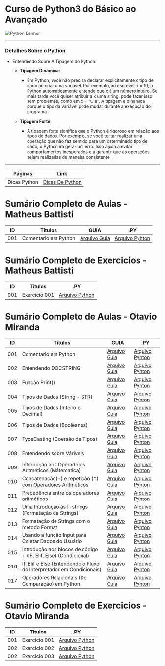 # Curso de Python3 do Básico ao Avançado

<img src="https://learn.temporal.io/assets/images/banner_python-0d345d125b6892840c54f7e1460c8a5a.png" alt="Python Banner">

--- 

### Detalhes Sobre o Python

- Entendendo Sobre A Tipagem do Python:

    - __Tipagem Dinâmica__:

        - Em Python, você não precisa declarar explicitamente o tipo de dado ao criar uma variável. Por exemplo, ao
          escrever x = 10, o Python automaticamente entende que x é um número inteiro. Se mais tarde você quiser
          atribuir a x uma string, pode fazer isso sem problemas, como em x = "Olá". A tipagem é dinâmica porque o tipo
          da variável pode mudar durante a execução do programa.

    - __Tipagem Forte__:

        - A tipagem forte significa que o Python é rigoroso em relação aos tipos de dados. Por exemplo, se você tentar
          realizar uma operação que não faz sentido para um determinado tipo de dado, o Python irá gerar um erro. Isso
          ajuda a evitar comportamentos inesperados e a garantir que as operações sejam realizadas de maneira
          consistente.

---

| Páginas      | Link                                  |
| ------------ | ------------------------------------- |
| Dicas Python | [Dicas De Python](py.DICAS/README.md) |


# Sumário Completo de Aulas - Matheus Battisti
| ID  | Titulos              | GUIA             | .PY                                                                       |
| --- | -------------------- | ---------------- | ------------------------------------------------------------------------- |
| 001 | Comentario em Python | [Arquivo Guia]() | [Arquivo Pyhton](py.AULAS/MatheusBattisti.Aulas/aula.001/introducao.yaml) |

# Sumário Completo de Exercicios - Matheus Battisti

| ID  | Titulos       | .PY                |
| --- | ------------- | ------------------ |
| 001 | Exercicio 001 | [Arquivo Python]() |


# Sumário Completo de Aulas - Otavio Miranda

| ID  | Titulos                                                               | GUIA                                                              | .PY                                                                   |
| --- | --------------------------------------------------------------------- | ----------------------------------------------------------------- | --------------------------------------------------------------------- |
| 001 | Comentario em Python                                                  | [Arquivo Guia](./py.AULAS/OtavioMiranda.Aulas/aula.001/README.md) | [Arquivo Pyhton](./py.AULAS/OtavioMiranda.Aulas/aula.001/main.py)     |
| 002 | Entendendo DOCSTRING                                                  | [Arquivo Guia](./py.AULAS/OtavioMiranda.Aulas/aula.002/README.md) | [Arquivo Pyhton](./py.AULAS/OtavioMiranda.Aulas/aula.002/main.py)     |
| 003 | Função Print()                                                        | [Arquivo Guia](./py.AULAS/aula.003/README.md)                     | [Arquivo Pyhton](./py.AULAS/OtavioMiranda.Aulas/aula.003/main.py)     |
| 004 | Tipos de Dados (String - STR)                                         | [Arquivo Guia](./py.AULAS/OtavioMiranda.Aulas/aula.004/README.md) | [Arquivo Pyhton](./py.AULAS/OtavioMiranda.Aulas/aula.004/main.py)     |
| 005 | Tipos de Dados (Inteiro e Decimal)                                    | [Arquivo Guia](./py.AULAS/OtavioMiranda.Aulas/aula.005/README.md) | [Arquivo Pyhton](./py.AULAS/OtavioMiranda.Aulas/aula.005/main.py)     |
| 006 | Tipos de Dados (Booleanos)                                            | [Arquivo Guia](./py.AULAS/OtavioMiranda.Aulas/aula.006/README.md) | [Arquivo Pyhton](./py.AULAS/OtavioMiranda.Aulas/aula.006/main.py)     |
| 007 | TypeCasting (Coersão de Tipos)                                        | [Arquivo Guia](./py.AULAS/OtavioMiranda.Aulas/aula.007/README.md) | [Arquivo Pyhton](./py.AULAS/OtavioMiranda.Aulas/aula.007/main.py)     |
| 008 | Entendendo sobre Váriveis                                             | [Arquivo Guia](./py.AULAS/OtavioMiranda.Aulas/aula.008/README.md) | [Arquivo Pyhton](./py.AULAS/OtavioMiranda.Aulas/aula.008/main.py)     |
| 009 | Introdução aos Operadores Aritméticos (Mátematica)                    | [Arquivo Guia](./py.AULAS/OtavioMiranda.Aulas/aula.009/README.md) | [Arquivo Pyhton](./py.AULAS/OtavioMiranda.Aulas/aula.009/main.py)     |
| 010 | Concatenação(+) e repetição (*) com Operadores Aritméticos            | [Arquivo Guia](./py.AULAS/OtavioMiranda.Aulas/aula.010/README.md) | [Arquivo Pyhton](./py.AULAS/OtavioMiranda.Aulas/aula.010/main.py)     |
| 011 | Precedência entre os operadores aritméticos                           | [Arquivo Guia](./py.AULAS/OtavioMiranda.Aulas/aula.011/README.md) | [Arquivo Pyhton](./py.AULAS/OtavioMiranda.Aulas/aula.011/main.py)     |
| 012 | Uma Introdução ás f-strings (Formatação de Strings)                   | [Arquivo Guia](#)                                                 | [Arquivo Pyhton](./py.AULAS/OtavioMiranda.Aulas/aula.012/main.py)     |
| 013 | Formatação de Strings com o método Format                             | [Arquivo Guia](#)                                                 | [Arquivo Pyhton](./py.AULAS/OtavioMiranda.Aulas/aula.013/main.py)     |
| 014 | Usando a função Input para Coletar Dados do Usuário                   | [Arquivo Guia](#)                                                 | [Arquivo Pyhton](./py.AULAS/OtavioMiranda.Aulas/aula.014/main.py)     |
| 015 | Introdução aos blocos de código + (IF, Elif, Else) (Condicional)      | [Arquivo Guia](#)                                                 | [Arquivo Pyhton](./py.AULAS/OtavioMiranda.Aulas/aula.015/main.py)     |
| 016 | If, Elif e Else (Entendendo o Fluxo do Interpretador em Condicionais) | [Arquivo Guia](#)                                                 | [Arquivo Pyhton](./py.AULAS/OtavioMiranda.Aulas/aula.016/main.py)     |
| 017 | Operadores Relacionais (De Comparação) em Python                      | [Arquivo Guia](#)                                                 | [Arquivo Pyhton](./py.AULAS/OtavioMiranda.Aulas/aula.017/**main**.py) |


# Sumário Completo de Exercicios - Otavio Miranda

| ID  | Titulos       | .PY                                                       |
| --- | ------------- | --------------------------------------------------------- |
| 001 | Exercicio 001 | [Arquivo Python](./py.EX/OtavioMiranda.EX/ex.001/main.py) |
| 002 | Exercicio 002 | [Arquivo Python](./py.EX/OtavioMiranda.EX/ex.002/main.py) |
| 002 | Exercicio 003 | [Arquivo Python](./py.EX/OtavioMiranda.EX/ex.003/main.py) |
